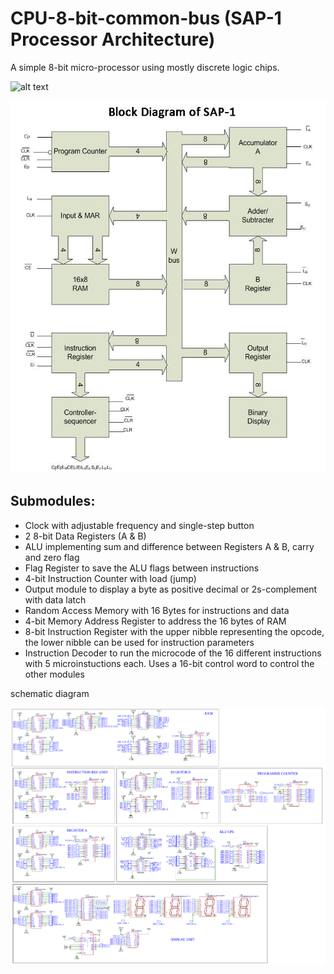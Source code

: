 # CPU-8-bit-common-bus (SAP-1 Processor Architecture) 

A simple 8-bit micro-processor using mostly discrete logic chips.

![alt text](https://github.com/praveendhananjaya/CPU-8-bit-common-bus/blob/main/doc/test.gif?raw=true)

![alt text](https://github.com/praveendhananjaya/CPU-8-bit-common-bus/blob/main/doc/SAP1.jpeg?raw=true)


## Submodules:

- Clock with adjustable frequency and single-step button
- 2 8-bit Data Registers (A & B)
- ALU implementing sum and difference between Registers A & B, carry and zero flag
- Flag Register to save the ALU flags between instructions
- 4-bit Instruction Counter with load (jump)
- Output module to display a byte as positive decimal or 2s-complement with data latch
- Random Access Memory with 16 Bytes for instructions and data
- 4-bit Memory Address Register to address the 16 bytes of RAM
- 8-bit Instruction Register with the upper nibble representing the opcode, the lower nibble can be used for instruction parameters
- Instruction Decoder to run the microcode of the 16 different instructions with 5 microinstuctions each. Uses a 16-bit control word to control the other modules


schematic diagram

![alt text](https://github.com/praveendhananjaya/CPU-8-bit-common-bus/blob/main/doc/Schematic_8BitComputer_2021-05-04.png?raw=true)
